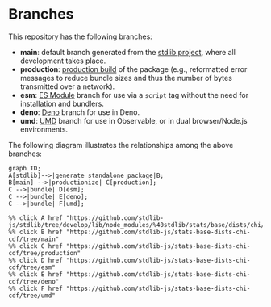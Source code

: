 <!--

@license Apache-2.0

Copyright (c) 2022 The Stdlib Authors.

Licensed under the Apache License, Version 2.0 (the "License");
you may not use this file except in compliance with the License.
You may obtain a copy of the License at

    http://www.apache.org/licenses/LICENSE-2.0

Unless required by applicable law or agreed to in writing, software
distributed under the License is distributed on an "AS IS" BASIS,
WITHOUT WARRANTIES OR CONDITIONS OF ANY KIND, either express or implied.
See the License for the specific language governing permissions and
limitations under the License.

-->

# Branches

This repository has the following branches:

-   **main**: default branch generated from the [stdlib project][stdlib-url], where all development takes place.
-   **production**: [production build][production-url] of the package (e.g., reformatted error messages to reduce bundle sizes and thus the number of bytes transmitted over a network).
-   **esm**: [ES Module][esm-url] branch for use via a `script` tag without the need for installation and bundlers.
-   **deno**: [Deno][deno-url] branch for use in Deno.
-   **umd**: [UMD][umd-url] branch for use in Observable, or in dual browser/Node.js environments.

The following diagram illustrates the relationships among the above branches:

```mermaid
graph TD;
A[stdlib]-->|generate standalone package|B;
B[main] -->|productionize| C[production];
C -->|bundle| D[esm];
C -->|bundle| E[deno];
C -->|bundle| F[umd];

%% click A href "https://github.com/stdlib-js/stdlib/tree/develop/lib/node_modules/%40stdlib/stats/base/dists/chi/cdf"
%% click B href "https://github.com/stdlib-js/stats-base-dists-chi-cdf/tree/main"
%% click C href "https://github.com/stdlib-js/stats-base-dists-chi-cdf/tree/production"
%% click D href "https://github.com/stdlib-js/stats-base-dists-chi-cdf/tree/esm"
%% click E href "https://github.com/stdlib-js/stats-base-dists-chi-cdf/tree/deno"
%% click F href "https://github.com/stdlib-js/stats-base-dists-chi-cdf/tree/umd"
```

[stdlib-url]: https://github.com/stdlib-js/stdlib/tree/develop/lib/node_modules/%40stdlib/stats/base/dists/chi/cdf
[production-url]: https://github.com/stdlib-js/stats-base-dists-chi-cdf/tree/production
[deno-url]: https://github.com/stdlib-js/stats-base-dists-chi-cdf/tree/deno
[umd-url]: https://github.com/stdlib-js/stats-base-dists-chi-cdf/tree/umd
[esm-url]: https://github.com/stdlib-js/stats-base-dists-chi-cdf/tree/esm